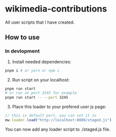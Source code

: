 
# wikimedia-contributions

All user scripts that I have created.

## How to use

### In devlopment

1. Install needed dependencies:
```bash
pnpm i # or yarn or npm i
```
2. Run script on your localhost: 
```bash
pnpm run start
# or run at port 3245 for example
pnpm run start -- --port 3245
```
3. Place this loader to your prefered user js page:
```javascript
// this is default port, you can set it in 
mw.loader.load("http://localhost:8080/staged.js")
```
You can now add any loader script to ./staged.js file.

